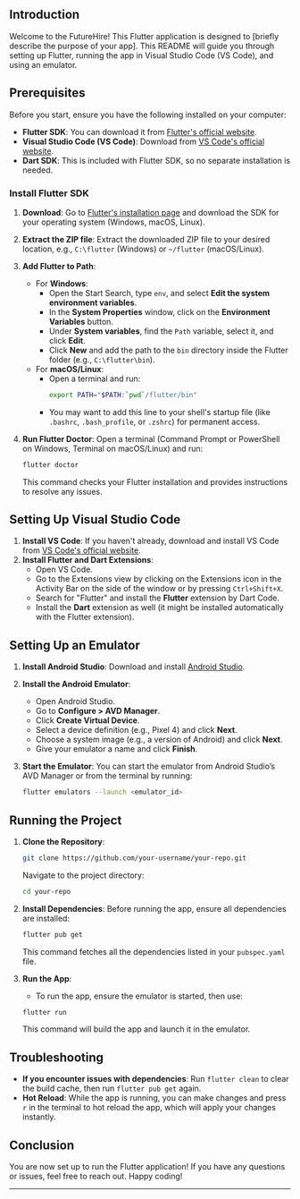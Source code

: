 ## Introduction
Welcome to the FutureHire! This Flutter application is designed to [briefly describe the purpose of your app]. This README will guide you through setting up Flutter, running the app in Visual Studio Code (VS Code), and using an emulator.

## Prerequisites

Before you start, ensure you have the following installed on your computer:

- **Flutter SDK**: You can download it from [Flutter's official website](https://flutter.dev/docs/get-started/install).
- **Visual Studio Code (VS Code)**: Download from [VS Code's official website](https://code.visualstudio.com/).
- **Dart SDK**: This is included with Flutter SDK, so no separate installation is needed.

### Install Flutter SDK

1. **Download**: Go to [Flutter's installation page](https://flutter.dev/docs/get-started/install) and download the SDK for your operating system (Windows, macOS, Linux).
2. **Extract the ZIP file**: Extract the downloaded ZIP file to your desired location, e.g., `C:\flutter` (Windows) or `~/flutter` (macOS/Linux).
3. **Add Flutter to Path**:
   - For **Windows**:
     - Open the Start Search, type `env`, and select **Edit the system environment variables**.
     - In the **System Properties** window, click on the **Environment Variables** button.
     - Under **System variables**, find the `Path` variable, select it, and click **Edit**.
     - Click **New** and add the path to the `bin` directory inside the Flutter folder (e.g., `C:\flutter\bin`).
   - For **macOS/Linux**:
     - Open a terminal and run:
       ```bash
       export PATH="$PATH:`pwd`/flutter/bin"
       ```
     - You may want to add this line to your shell's startup file (like `.bashrc`, `.bash_profile`, or `.zshrc`) for permanent access.

4. **Run Flutter Doctor**: Open a terminal (Command Prompt or PowerShell on Windows, Terminal on macOS/Linux) and run:
   ```bash
   flutter doctor
   ```
   This command checks your Flutter installation and provides instructions to resolve any issues.

## Setting Up Visual Studio Code

1. **Install VS Code**: If you haven't already, download and install VS Code from [VS Code's official website](https://code.visualstudio.com/).
2. **Install Flutter and Dart Extensions**:
   - Open VS Code.
   - Go to the Extensions view by clicking on the Extensions icon in the Activity Bar on the side of the window or by pressing `Ctrl+Shift+X`.
   - Search for "Flutter" and install the **Flutter** extension by Dart Code.
   - Install the **Dart** extension as well (it might be installed automatically with the Flutter extension).

## Setting Up an Emulator

1. **Install Android Studio**: Download and install [Android Studio](https://developer.android.com/studio).
2. **Install the Android Emulator**:
   - Open Android Studio.
   - Go to **Configure > AVD Manager**.
   - Click **Create Virtual Device**.
   - Select a device definition (e.g., Pixel 4) and click **Next**.
   - Choose a system image (e.g., a version of Android) and click **Next**.
   - Give your emulator a name and click **Finish**.

3. **Start the Emulator**: You can start the emulator from Android Studio’s AVD Manager or from the terminal by running:
   ```bash
   flutter emulators --launch <emulator_id>
   ```

## Running the Project

1. **Clone the Repository**:
   ```bash
   git clone https://github.com/your-username/your-repo.git
   ```
   Navigate to the project directory:
   ```bash
   cd your-repo
   ```

2. **Install Dependencies**: Before running the app, ensure all dependencies are installed:
   ```bash
   flutter pub get
   ```
   This command fetches all the dependencies listed in your `pubspec.yaml` file.

3. **Run the App**:
   - To run the app, ensure the emulator is started, then use:
   ```bash
   flutter run
   ```
   This command will build the app and launch it in the emulator.

## Troubleshooting

- **If you encounter issues with dependencies**: Run `flutter clean` to clear the build cache, then run `flutter pub get` again.
- **Hot Reload**: While the app is running, you can make changes and press `r` in the terminal to hot reload the app, which will apply your changes instantly.

## Conclusion

You are now set up to run the Flutter application! If you have any questions or issues, feel free to reach out. Happy coding!

---
